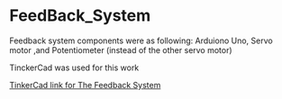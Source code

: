 # FeedBack_System

Feedback system components were as following: Arduiono Uno, Servo motor ,and Potentiometer (instead of the other servo motor)

TinckerCad was used for this work

[TinkerCad link for The Feedback System](https://www.tinkercad.com/things/3HfdNFjx6Ey)
